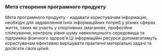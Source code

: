 ### Мета створення програмного продукту ###
Мета програмного продукту - надавати користувачам інформацію, необхідні для задоволення їхніх інформаційних потреб у різних сферах життя, таких як участь у спортивних змаганнях, професійне спілкування, контроль рівня шуму навколишнього середовища та підтримка фізичного здоров'я.Ці інформаційні ресурси допомагатимуть користувачам ефективно вирішувати практичні матеріальні задачі та досягати своїх цілей. 

